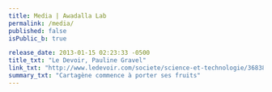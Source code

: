 ```yaml
---
title: Media | Awadalla Lab
permalink: /media/
published: false
isPublic_b: true

release_date: 2013-01-15 02:23:33 -0500
title_txt: "Le Devoir, Pauline Gravel"
link_txt: "http://www.ledevoir.com/societe/science-et-technologie/368384/cartagene-commence-a-porter-ses-fruits"
summary_txt: "Cartagène commence à porter ses fruits"
---
```

